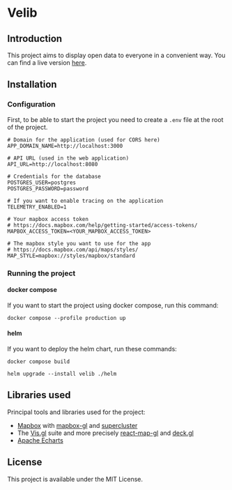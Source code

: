 # Velib

## Introduction

This project aims to display open data to everyone in a convenient way.
You can find a live version [here](https://velib.runtheit.com).

## Installation

### Configuration

First, to be able to start the project you need to create a `.env` file at the root of the project.

```
# Domain for the application (used for CORS here)
APP_DOMAIN_NAME=http://localhost:3000

# API URL (used in the web application)
API_URL=http://localhost:8080

# Credentials for the database
POSTGRES_USER=postgres
POSTGRES_PASSWORD=password

# If you want to enable tracing on the application
TELEMETRY_ENABLED=1

# Your mapbox access token
# https://docs.mapbox.com/help/getting-started/access-tokens/
MAPBOX_ACCESS_TOKEN=<YOUR_MAPBOX_ACCESS_TOKEN>

# The mapbox style you want to use for the app
# https://docs.mapbox.com/api/maps/styles/
MAP_STYLE=mapbox://styles/mapbox/standard
```

### Running the project

#### docker compose

If you want to start the project using docker compose, run this command:

```
docker compose --profile production up
```

#### helm

If you want to deploy the helm chart, run these commands:

```
docker compose build
```

```
helm upgrade --install velib ./helm
```

## Libraries used

Principal tools and libraries used for the project:

- [Mapbox](https://www.mapbox.com/) with [mapbox-gl](https://github.com/mapbox/mapbox-gl-js) and [supercluster](https://github.com/mapbox/supercluster)
- The [Vis.gl](https://vis.gl/) suite and more precisely [react-map-gl](https://visgl.github.io/react-map-gl/) and [deck.gl](https://deck.gl/)
- [Apache Echarts](https://echarts.apache.org/en/index.html)

## License

This project is available under the MIT License.